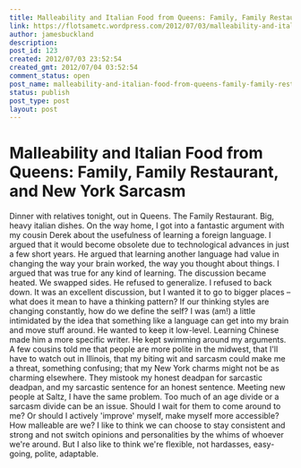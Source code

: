 ```yaml
---
title: Malleability and Italian Food from Queens: Family, Family Restaurant, and New York Sarcasm
link: https://flotsametc.wordpress.com/2012/07/03/malleability-and-italian-food-from-queens-family-family-restaurant-and-new-york-sarcasm/
author: jamesbuckland
description: 
post_id: 123
created: 2012/07/03 23:52:54
created_gmt: 2012/07/04 03:52:54
comment_status: open
post_name: malleability-and-italian-food-from-queens-family-family-restaurant-and-new-york-sarcasm
status: publish
post_type: post
layout: post
---
```


# Malleability and Italian Food from Queens: Family, Family Restaurant, and New York Sarcasm

Dinner with relatives tonight, out in Queens. The Family Restaurant. Big, heavy italian dishes. On the way home, I got into a fantastic argument with my cousin Derek about the usefulness of learning a foreign language. I argued that it would become obsolete due to technological advances in just a few short years. He argued that learning another language had value in changing the way your brain worked, the way you thought about things. I argued that was true for any kind of learning. The discussion became heated. We swapped sides. He refused to generalize. I refused to back down. It was an excellent discussion, but I wanted it to go to bigger places – what does it mean to have a thinking pattern? If our thinking styles are changing constantly, how do we define the self? I was (am!) a little intimidated by the idea that something like a language can get into my brain and move stuff around. He wanted to keep it low-level. Learning Chinese made him a more specific writer. He kept swimming around my arguments. A few cousins told me that people are more polite in the midwest, that I'll have to watch out in Illinois, that my biting wit and sarcasm could make me a threat, something confusing; that my New York charms might not be as charming elsewhere. They mistook my honest deadpan for sarcastic deadpan, and my sarcastic sentence for an honest sentence. Meeting new people at Saltz, I have the same problem. Too much of an age divide or a sarcasm divide can be an issue. Should I wait for them to come around to me? Or should I actively 'improve' myself, make myself more accessible? How malleable are we? I like to think we can choose to stay consistent and strong and not switch opinions and personalities by the whims of whoever we're around. But I also like to think we're flexible, not hardasses, easy-going, polite, adaptable.